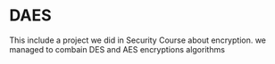 # DAES
This include a project we did in Security Course about encryption.
we managed to combain DES and AES encryptions algorithms
